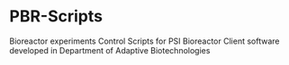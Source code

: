 # PBR-Scripts
Bioreactor experiments Control Scripts for PSI Bioreactor Client software developed in Department of Adaptive Biotechnologies
